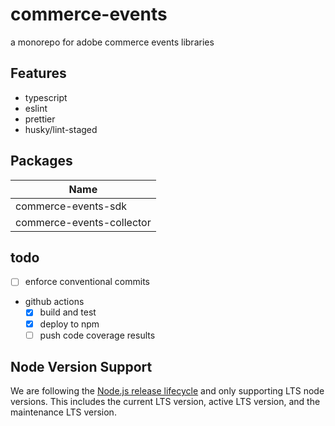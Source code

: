 # commerce-events

a monorepo for adobe commerce events libraries

## Features
- typescript
- eslint
- prettier
- husky/lint-staged

## Packages

| Name                      |
| ------------------------- |
| commerce-events-sdk       |
| commerce-events-collector |

## todo

-   [ ] enforce conventional commits
-   github actions
    -   [x] build and test
    -   [x] deploy to npm
    -   [ ] push code coverage results

## Node Version Support

We are following the [Node.js release lifecycle](https://nodejs.org/en/about/releases/) and only supporting LTS node versions. This includes the current LTS version, active LTS version, and the maintenance LTS version.
